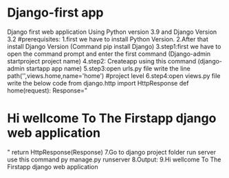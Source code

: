# Django-first app
Django first web application Using Python version 3.9 and Django Version 3.2
#prerequisites:
1.first we have to install Python Version.
2.After that install Django Version (Command pip install Django)
3.step1:first  we have to open the  command prompt and enter the first command (Django-admin startproject project name)
4.step2: Createapp using this command (django-admin startapp app name)
5.step3:open urls.py file write the line path('',views.home,name='home') #project level
6.step4:open views.py file write the below code from django.http  import HttpResponse
     def home(request):
       	Response="<h1>Hi wellcome To  The Firstapp django web application</h1>"
	   return HttpResponse(Response)
7.Go to django project folder run server use this command py manage.py runserver
8.Output:
9.Hi wellcome To The Firstapp django web application

